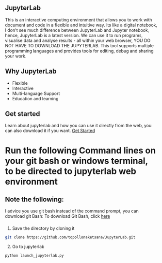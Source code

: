 ## JupyterLab
This is an interactive computing environment that allows you to work with document and code in a flexible and intuitive way. Its like a digital notebook, I don't see much difference between JupyterLab and Jupyter notebook, hence, JupyterLab is a latest version. We can use it to run programs, visualise data and analyse results - all within your web browser, YOU DO NOT HAVE TO DOWNLOAD THE JUPYTERLAB. This tool supports multiple programming languages and provides tools for editing, debug and sharing your work. 

## Why JupyterLab

- Flexible
- Interactive
- Multi-language Support
- Education and learning

## Get started
Learn about jupyterlab and how you can use it directly from the web, you can also download it if you want. [Get Started](https://jupyter.org/try-jupyter/lab/)

# Run the following Command lines on your git bash or windows terminal, to be directed to jupyterlab web environment
## Note the following:
I advice you use git bash instead of the command prompt, you can download git Bash:
To download Git Bash, click [here](https://git-scm.com/downloads/)
###

1. Save the directory by cloning it
```bash
git clone https://github.com/topollonaketsana/JupyterLab.git 

```
2. Go to jupyterlab  

```bash
python launch_jupyterlab.py
```



